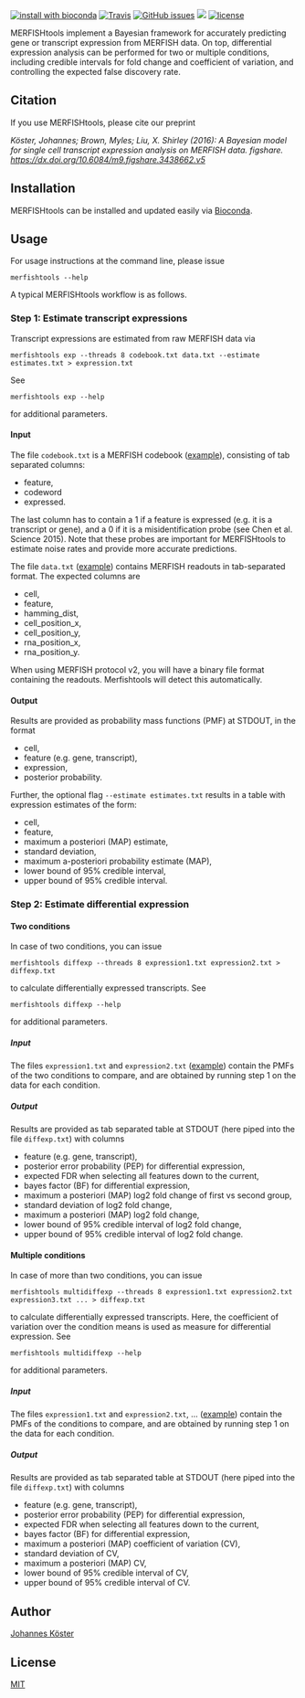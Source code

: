 [![install with bioconda](https://img.shields.io/badge/install%20with-bioconda-brightgreen.svg?style=flat-square)](http://bioconda.github.io/recipes/merfishtools/README.html)
[![Travis](https://img.shields.io/travis/merfishtools/merfishtools.svg?style=flat-square)](https://travis-ci.org/merfishtools/merfishtools)
[![GitHub issues](https://img.shields.io/github/issues/merfishtools/merfishtools.svg?style=flat-square)](https://github.com/merfishtools/merfishtools/issues)
[![](https://img.shields.io/github/issues-pr-raw/merfishtools/merfishtools.svg?style=flat-square)](https://github.com/merfishtools/merfishtools/pulls)
[![license](https://img.shields.io/github/license/merfishtools/merfishtools.svg?style=flat-square)](https://github.com/merfishtools/merfishtools/blob/master/LICENSE.md)


MERFISHtools implement a Bayesian framework for accurately predicting gene or transcript expression from MERFISH data.
On top, differential expression analysis can be performed for two or multiple conditions, including credible intervals for fold change and coefficient of variation, and controlling the expected false discovery rate.

## Citation

If you use MERFISHtools, please cite our preprint

*Köster, Johannes; Brown, Myles; Liu, X. Shirley (2016): A Bayesian model for single cell transcript expression analysis on MERFISH data. figshare. https://dx.doi.org/10.6084/m9.figshare.3438662.v5*

## Installation

MERFISHtools can be installed and updated easily via [Bioconda](http://bioconda.github.io/recipes/merfishtools/README.html).

## Usage

For usage instructions at the command line, please issue

    merfishtools --help

A typical MERFISHtools workflow is as follows.

### Step 1: Estimate transcript expressions
Transcript expressions are estimated from raw MERFISH data via

    merfishtools exp --threads 8 codebook.txt data.txt --estimate estimates.txt > expression.txt
    
See

    merfishtools exp --help

for additional parameters.

#### Input

The file `codebook.txt` is a MERFISH codebook ([example](https://github.com/merfishtools/merfishtools-evaluation/raw/master/codebook/140genesData.1.txt)), consisting of tab separated columns: 

* feature,
* codeword
* expressed.

The last column has to contain a 1 if a feature is expressed (e.g. it is a transcript or gene), and a 0 if it is a misidentification probe (see Chen et al. Science 2015). Note that these probes are important for MERFISHtools to estimate noise rates and provide more accurate predictions.

The file `data.txt` ([example](https://github.com/merfishtools/merfishtools-evaluation/raw/master/data/140genesData.1.all.txt)) contains MERFISH readouts in tab-separated format. The expected columns are

* cell,
* feature,
* hamming_dist,
* cell_position_x,
* cell_position_y,
* rna_position_x,
* rna_position_y.

When using MERFISH protocol v2, you will have a binary file format containing the readouts. Merfishtools will detect this automatically.

#### Output

Results are provided as probability mass functions (PMF) at STDOUT, in the format

* cell,
* feature (e.g. gene, transcript),
* expression,
* posterior probability.

Further, the optional flag `--estimate estimates.txt` results in a table with expression estimates of the form:

* cell,
* feature,
* maximum a posteriori (MAP) estimate,
* standard deviation,
* maximum a-posteriori probability estimate (MAP),
* lower bound of 95% credible interval,
* upper bound of 95% credible interval.

### Step 2: Estimate differential expression

#### Two conditions

In case of two conditions, you can issue

    merfishtools diffexp --threads 8 expression1.txt expression2.txt > diffexp.txt
 
to calculate differentially expressed transcripts.
See

    merfishtools diffexp --help

for additional parameters.

##### Input

The files `expression1.txt` and `expression2.txt` ([example](https://github.com/merfishtools/merfishtools-evaluation/raw/master/expressions/140genesData.1.all.default.txt)) contain the PMFs of the two conditions to compare, and are obtained by running step 1 on the data for each condition.

##### Output

Results are provided as tab separated table at STDOUT (here piped into the file `diffexp.txt`) with columns

* feature (e.g. gene, transcript),
* posterior error probability (PEP) for differential expression,
* expected FDR when selecting all features down to the current,
* bayes factor (BF) for differential expression,
* maximum a posteriori (MAP) log2 fold change of first vs second group,
* standard deviation of log2 fold change,
* maximum a posteriori (MAP) log2 fold change,
* lower bound of 95% credible interval of log2 fold change,
* upper bound of 95% credible interval of log2 fold change.

#### Multiple conditions

In case of more than two conditions, you can issue

    merfishtools multidiffexp --threads 8 expression1.txt expression2.txt expression3.txt ... > diffexp.txt
 
to calculate differentially expressed transcripts. Here, the coefficient of variation over the condition means is used as measure for differential expression. See

    merfishtools multidiffexp --help

for additional parameters.

##### Input

The files `expression1.txt` and `expression2.txt`, ... ([example](https://github.com/merfishtools/merfishtools-evaluation/raw/master/expressions/140genesData.1.all.default.txt)) contain the PMFs of the conditions to compare, and are obtained by running step 1 on the data for each condition.

##### Output

Results are provided as tab separated table at STDOUT (here piped into the file `diffexp.txt`) with columns

* feature (e.g. gene, transcript),
* posterior error probability (PEP) for differential expression,
* expected FDR when selecting all features down to the current,
* bayes factor (BF) for differential expression,
* maximum a posteriori (MAP) coefficient of variation (CV),
* standard deviation of CV,
* maximum a posteriori (MAP) CV,
* lower bound of 95% credible interval of CV,
* upper bound of 95% credible interval of CV.



## Author
[Johannes Köster](https://johanneskoester.bitbucket.org)

## License

[MIT](https://github.com/merfishtools/merfishtools/blob/master/LICENSE.md)
